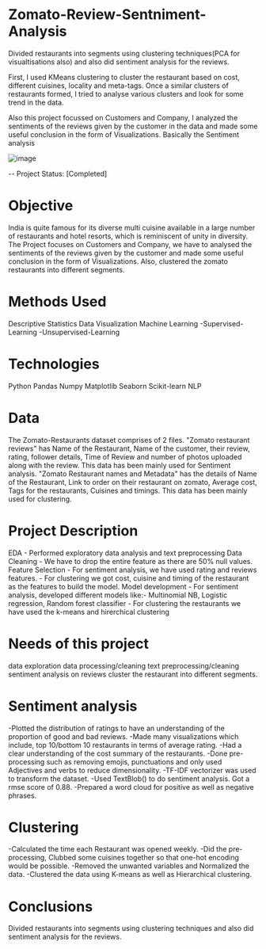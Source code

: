 # Zomato-Review-Sentniment-Analysis
Divided restaurants into segments using clustering techniques(PCA for visualtisations also) and also did sentiment analysis for the reviews.

First, I used KMeans clustering to cluster the restaurant based on cost, different cuisines, locality and meta-tags. Once a similar clusters of restaurants formed, I tried to analyse various clusters and look for some trend in the data.

Also this project focussed on Customers and Company, I analyzed the sentiments of the reviews given by the customer in the data and made some useful conclusion in the form of Visualizations. Basically the Sentiment analysis

![image](https://user-images.githubusercontent.com/33064867/208748670-56be71d4-a50e-4474-82f9-55c3a1efe1c0.png)

-- Project Status: [Completed]

# Objective
India is quite famous for its diverse multi cuisine available in a large number of restaurants and hotel resorts, which is reminiscent of unity in diversity. The Project focuses on Customers and Company, we have to analysed the sentiments of the reviews given by the customer and made some useful conclusion in the form of Visualizations. Also, clustered the zomato restaurants into different segments.

# Methods Used
Descriptive Statistics
Data Visualization
Machine Learning -Supervised-Learning -Unsupervised-Learning

# Technologies
Python
Pandas
Numpy
Matplotlib
Seaborn
Scikit-learn
NLP

# Data
The Zomato-Restaurants dataset comprises of 2 files. "Zomato restaurant reviews" has Name of the Restaurant, Name of the customer, their review, rating, follower details, Time of Review and number of photos uploaded along with the review. This data has been mainly used for Sentiment analysis. "Zomato Restaurant names and Metadata" has the details of Name of the Restaurant, Link to order on their restaurant on zomato, Average cost, Tags for the restaurants, Cuisines and timings. This data has been mainly used for clustering.

# Project Description
EDA - Performed exploratory data analysis and text preprocessing
Data Cleaning - We have to drop the entire feature as there are 50% null values.
Feature Selection - For sentiment analysis, we have used rating and reviews features. - For clustering we got cost, cuisine and timing of the restaurant as the features to build the model.
Model development - For sentiment analysis, developed different models like:- Multinomial NB, Logistic regression, Random forest classifier - For clustering the restaurants we have used the k-means and hirerchical clustering

# Needs of this project
data exploration
data processing/cleaning
text preprocessing/cleaning
sentiment analysis on reviews
cluster the restaurant into different segments.

# Sentiment analysis
-Plotted the distribution of ratings to have an understanding of the proportion of good and bad reviews. -Made many visualizations which include, top 10/bottom 10 restaurants in terms of average rating. -Had a clear understanding of the cost summary of the restaurants. -Done pre-processing such as removing emojis, punctuations and only used Adjectives and verbs to reduce dimensionality. -TF-IDF vectorizer was used to transform the dataset. -Used TextBlob() to do sentiment analysis. Got a rmse score of 0.88. -Prepared a word cloud for positive as well as negative phrases.

# Clustering
-Calculated the time each Restaurant was opened weekly. -Did the pre-processing, Clubbed some cuisines together so that one-hot encoding would be possible. -Removed the unwanted variables and Normalized the data. -Clustered the data using K-means as well as Hierarchical clustering.

# Conclusions
Divided restaurants into segments using clustering techniques and also did sentiment analysis for the reviews.
